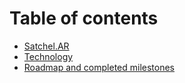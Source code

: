 # Table of contents

* [Satchel.AR](README.md)
* [Technology](technology.md)
* [Roadmap and completed milestones](roadmap-and-completed-milestones.md)
